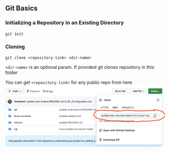 ## Git Basics

### Initializing a Repository in an Existing Directory
```
git init
```

### Cloning
```
git clone <repository-link> <dir-name>
```

`<dir-name>` is an optional param. If provided git clones repository in this folder

You can get `<repository-link>` for any public repo from here 
![alt where to clone repo](./clone-hint.png)
